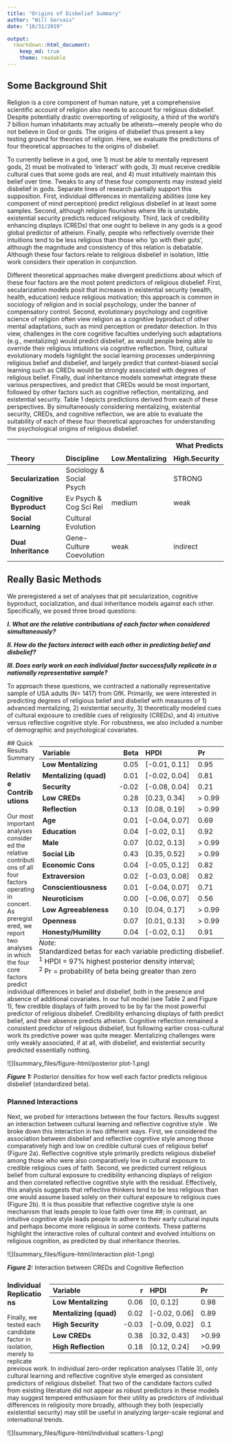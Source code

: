 ```yaml
---
title: "Origins of Disbelief Summary"
author: "Will Gervais"
date: "10/31/2019"

output:  
  rmarkdown::html_document:
    keep_md: true
    theme: readable
---
```




## Some Background Shit

Religion is a core component of human nature, yet a comprehensive scientific account of religion also needs to account for religious disbelief. Despite potentially drastic overreporting of religiosity, a third of the world’s 7 billion human inhabitants may actually be atheists—merely people who do not believe in God or gods. The origins of disbelief thus present a key testing ground for theories of religion. Here, we evaluate the predictions of four theoretical approaches to the origins of disbelief.

To currently believe in a god, one 1) must be able to mentally represent gods, 2) must be motivated to ‘interact’ with gods, 3) must receive credible cultural cues that some gods are real, and 4) must intuitively maintain this belief over time. Tweaks to any of these four components may instead yield disbelief in gods. Separate lines of research partially support this supposition. First, individual differences in mentalizing abilities (one key component of mind perception) predict religious disbelief in at least some samples. Second, although religion flourishes where life is unstable, existential security predicts reduced religiosity. Third, lack of credibility enhancing displays (CREDs) that one ought to believe in any gods is a good global predictor of atheism. Finally, people who reflectively override their intuitions tend to be less religious than those who ‘go with their guts’, although the magnitude and consistency of this relation is debatable. Although these four factors relate to religious disbelief in isolation, little work considers their operation in conjunction.

Different theoretical approaches make divergent predictions about which of these four factors are the most potent predictors of religious disbelief. First, secularization models posit that increases in existential security (wealth, health, education) reduce religious motivation; this approach is common in sociology of religion and in social psychology, under the banner of compensatory control. Second, evolutionary psychology and cognitive science of religion often view religion as a cognitive byproduct of other mental adaptations, such as mind perception or predator detection. In this view, challenges in the core cognitive faculties underlying such adaptations (e.g., mentalizing) would predict disbelief, as would people being able to override their religious intuitions via cognitive reflection. Third, cultural evolutionary models highlight the social learning processes underpinning religious belief and disbelief, and largely predict that context-biased social learning such as CREDs would be strongly associated with degrees of religious belief. Finally, dual inheritance models somewhat integrate these various perspectives, and predict that CREDs would be most important, followed by other factors such as cognitive reflection, mentalizing, and existential security. Table 1 depicts predictions derived from each of these perspectives. By simultaneously considering mentalizing, existential security, CREDs, and cognitive reflection, we are able to evaluate the suitability of each of these four theoretical approaches for understanding the psychological origins of religious disbelief.



<table class="table table-striped" style="width: auto !important; ">
 <thead>
<tr>
<th style="border-bottom:hidden" colspan="2"></th>
<th style="border-bottom:hidden; padding-bottom:0; padding-left:3px;padding-right:3px;text-align: center; " colspan="4"><div style="border-bottom: 1px solid #ddd; padding-bottom: 5px; ">What Predicts Disbelief?</div></th>
</tr>
  <tr>
   <th style="text-align:left;"> Theory </th>
   <th style="text-align:left;"> Discipline </th>
   <th style="text-align:left;"> Low.Mentalizing </th>
   <th style="text-align:left;"> High.Security </th>
   <th style="text-align:left;"> Low.CREDs </th>
   <th style="text-align:left;"> High.Reflection </th>
  </tr>
 </thead>
<tbody>
  <tr>
   <td style="text-align:left;font-weight: bold;"> Secularization </td>
   <td style="text-align:left;"> Sociology &amp; Social Psych </td>
   <td style="text-align:left;">  </td>
   <td style="text-align:left;"> STRONG </td>
   <td style="text-align:left;">  </td>
   <td style="text-align:left;">  </td>
  </tr>
  <tr>
   <td style="text-align:left;font-weight: bold;"> Cognitive Byproduct </td>
   <td style="text-align:left;"> Ev Psych &amp; Cog Sci Rel </td>
   <td style="text-align:left;"> medium </td>
   <td style="text-align:left;"> weak </td>
   <td style="text-align:left;">  </td>
   <td style="text-align:left;"> Strong </td>
  </tr>
  <tr>
   <td style="text-align:left;font-weight: bold;"> Social Learning </td>
   <td style="text-align:left;"> Cultural Evolution </td>
   <td style="text-align:left;">  </td>
   <td style="text-align:left;">  </td>
   <td style="text-align:left;"> STRONG </td>
   <td style="text-align:left;">  </td>
  </tr>
  <tr>
   <td style="text-align:left;font-weight: bold;"> Dual Inheritance </td>
   <td style="text-align:left;"> Gene-Culture Coevolution </td>
   <td style="text-align:left;"> weak </td>
   <td style="text-align:left;"> indirect </td>
   <td style="text-align:left;"> STRONG </td>
   <td style="text-align:left;"> weak </td>
  </tr>
</tbody>
</table>

## Really Basic Methods

We preregistered a set of analyses that pit secularization, cognitive byproduct, socialization, and dual inheritance models against each other. Specifically, we posed three broad questions:

***I.	What are the relative contributions of each factor when considered simultaneously?***

***II.	How do the factors interact with each other in predicting belief and disbelief?***

***III.	Does early work on each individual factor successfully replicate in a nationally representative sample?***

To approach these questions, we contracted a nationally representative sample of USA adults (N= 1417) from GfK. Primarily, we were interested in predicting degrees of religious belief and disbelief with measures of 1) advanced mentalizing, 2) existential security, 3) theoretically modeled cues of cultural exposure to credible cues of religiosity (CREDs), and 4) intuitive versus reflective cognitive style. For robustness, we also included a number of demographic and psychological covariates.

<table class="table table-striped" style="width: auto !important; float: right; margin-left: 10px;">
 <thead>
  <tr>
   <th style="text-align:left;"> Variable </th>
   <th style="text-align:right;"> Beta </th>
   <th style="text-align:left;"> HPDI </th>
   <th style="text-align:left;"> Pr </th>
  </tr>
 </thead>
<tbody>
  <tr>
   <td style="text-align:left;font-weight: bold;"> Low Mentalizing </td>
   <td style="text-align:right;"> 0.05 </td>
   <td style="text-align:left;"> [-0.01, 0.11] </td>
   <td style="text-align:left;"> 0.95 </td>
  </tr>
  <tr>
   <td style="text-align:left;font-weight: bold;"> Mentalizing (quad) </td>
   <td style="text-align:right;"> 0.01 </td>
   <td style="text-align:left;"> [-0.02, 0.04] </td>
   <td style="text-align:left;"> 0.81 </td>
  </tr>
  <tr>
   <td style="text-align:left;font-weight: bold;"> Security </td>
   <td style="text-align:right;"> -0.02 </td>
   <td style="text-align:left;"> [-0.08, 0.04] </td>
   <td style="text-align:left;"> 0.21 </td>
  </tr>
  <tr>
   <td style="text-align:left;font-weight: bold;"> Low CREDs </td>
   <td style="text-align:right;"> 0.28 </td>
   <td style="text-align:left;"> [0.23, 0.34] </td>
   <td style="text-align:left;"> &gt; 0.99 </td>
  </tr>
  <tr>
   <td style="text-align:left;font-weight: bold;"> Reflection </td>
   <td style="text-align:right;"> 0.13 </td>
   <td style="text-align:left;"> [0.08, 0.19] </td>
   <td style="text-align:left;"> &gt; 0.99 </td>
  </tr>
  <tr>
   <td style="text-align:left;font-weight: bold;"> Age </td>
   <td style="text-align:right;"> 0.01 </td>
   <td style="text-align:left;"> [-0.04, 0.07] </td>
   <td style="text-align:left;"> 0.69 </td>
  </tr>
  <tr>
   <td style="text-align:left;font-weight: bold;"> Education </td>
   <td style="text-align:right;"> 0.04 </td>
   <td style="text-align:left;"> [-0.02, 0.1] </td>
   <td style="text-align:left;"> 0.92 </td>
  </tr>
  <tr>
   <td style="text-align:left;font-weight: bold;"> Male </td>
   <td style="text-align:right;"> 0.07 </td>
   <td style="text-align:left;"> [0.02, 0.13] </td>
   <td style="text-align:left;"> &gt; 0.99 </td>
  </tr>
  <tr>
   <td style="text-align:left;font-weight: bold;"> Social Lib </td>
   <td style="text-align:right;"> 0.43 </td>
   <td style="text-align:left;"> [0.35, 0.52] </td>
   <td style="text-align:left;"> &gt; 0.99 </td>
  </tr>
  <tr>
   <td style="text-align:left;font-weight: bold;"> Economic Cons </td>
   <td style="text-align:right;"> 0.04 </td>
   <td style="text-align:left;"> [-0.05, 0.12] </td>
   <td style="text-align:left;"> 0.82 </td>
  </tr>
  <tr>
   <td style="text-align:left;font-weight: bold;"> Extraversion </td>
   <td style="text-align:right;"> 0.02 </td>
   <td style="text-align:left;"> [-0.03, 0.08] </td>
   <td style="text-align:left;"> 0.82 </td>
  </tr>
  <tr>
   <td style="text-align:left;font-weight: bold;"> Conscientiousness </td>
   <td style="text-align:right;"> 0.01 </td>
   <td style="text-align:left;"> [-0.04, 0.07] </td>
   <td style="text-align:left;"> 0.71 </td>
  </tr>
  <tr>
   <td style="text-align:left;font-weight: bold;"> Neuroticism </td>
   <td style="text-align:right;"> 0.00 </td>
   <td style="text-align:left;"> [-0.06, 0.07] </td>
   <td style="text-align:left;"> 0.56 </td>
  </tr>
  <tr>
   <td style="text-align:left;font-weight: bold;"> Low Agreeableness </td>
   <td style="text-align:right;"> 0.10 </td>
   <td style="text-align:left;"> [0.04, 0.17] </td>
   <td style="text-align:left;"> &gt; 0.99 </td>
  </tr>
  <tr>
   <td style="text-align:left;font-weight: bold;"> Openness </td>
   <td style="text-align:right;"> 0.07 </td>
   <td style="text-align:left;"> [0.01, 0.13] </td>
   <td style="text-align:left;"> &gt; 0.99 </td>
  </tr>
  <tr>
   <td style="text-align:left;font-weight: bold;"> Honesty/Humility </td>
   <td style="text-align:right;"> 0.04 </td>
   <td style="text-align:left;"> [-0.02, 0.1] </td>
   <td style="text-align:left;"> 0.91 </td>
  </tr>
</tbody>
<tfoot>
<tr><td style="padding: 0; border: 0;" colspan="100%"><span style="font-style: italic;">Note: </span></td></tr>
<tr><td style="padding: 0; border: 0;" colspan="100%">
<sup></sup> Standardized betas for each variable predicting disbelief. </td></tr>
<tr><td style="padding: 0; border: 0;" colspan="100%">
<sup>1</sup> HPDI = 97% highest posterior density interval; </td></tr>
<tr><td style="padding: 0; border: 0;" colspan="100%">
<sup>2</sup> Pr = probability of beta being greater than zero</td></tr>
</tfoot>
</table>
## Quick Results Summary

### Relative Contributions

Our most important analyses considered the relative contributions of all four factors operating in concert. As preregistered, we report two analyses in which the four core factors predict individual differences in belief and disbelief, both in the presence and absence of additional covariates. In our full model (see Table 2 and Figure 1), few credible displays of faith proved to be by far the most powerful predictor of religious disbelief. Credibility enhancing displays of faith predict belief, and their absence predicts atheism. Cognitive reflection remained a consistent predictor of religious disbelief, but following earlier cross-cultural work its predictive power was quite meager. Mentalizing challenges were only weakly associated, if at all, with disbelief, and existential security predicted essentially nothing.



![](summary_files/figure-html/posterior plot-1.png)<!-- -->

***Figure 1:*** Posterior densities for how well each factor predicts religious disbelief (standardized beta).



### Planned Interactions

Next, we probed for interactions between the four factors. Results suggest an interaction between cultural learning and reflective cognitive style . We broke down this interaction in two different ways. First, we considered the association between disbelief and reflective cognitive style among those comparatively high and low on credible cultural cues of religious belief (Figure 2a). Reflective cognitive style primarily predicts religious disbelief among those who were also comparatively low in cultural exposure to credible religious cues of faith. Second, we predicted current religious belief from cultural exposure to credibility enhancing displays of religion and then correlated reflective cognitive style with the residual. Effectively, this analysis suggests that reflective thinkers tend to be less religious than one would assume based solely on their cultural exposure to religious cues (Figure 2b). It is thus possible that reflective cognitive style is one mechanism that leads people to lose faith over time ##; in contrast, an intuitive cognitive style leads people to adhere to their early cultural inputs and perhaps become more religious in some contexts. These patterns highlight the interactive roles of cultural context and evolved intuitions on religious cognition, as predicted by dual inheritance theories.

![](summary_files/figure-html/interaction plot-1.png)<!-- -->

***Figure 2:*** Interaction between CREDs and Cognitive Reflection

<table class="table table-striped" style="width: auto !important; float: right; margin-left: 10px;">
 <thead>
  <tr>
   <th style="text-align:left;"> Variable </th>
   <th style="text-align:right;"> r </th>
   <th style="text-align:left;"> HPDI </th>
   <th style="text-align:left;"> Pr </th>
  </tr>
 </thead>
<tbody>
  <tr>
   <td style="text-align:left;font-weight: bold;"> Low Mentalizing </td>
   <td style="text-align:right;"> 0.06 </td>
   <td style="text-align:left;"> [0, 0.12] </td>
   <td style="text-align:left;"> 0.98 </td>
  </tr>
  <tr>
   <td style="text-align:left;font-weight: bold;"> Mentalizing (quad) </td>
   <td style="text-align:right;"> 0.02 </td>
   <td style="text-align:left;"> [-0.02, 0.06] </td>
   <td style="text-align:left;"> 0.89 </td>
  </tr>
  <tr>
   <td style="text-align:left;font-weight: bold;"> High Security </td>
   <td style="text-align:right;"> -0.03 </td>
   <td style="text-align:left;"> [-0.09, 0.02] </td>
   <td style="text-align:left;"> 0.1 </td>
  </tr>
  <tr>
   <td style="text-align:left;font-weight: bold;"> Low CREDs </td>
   <td style="text-align:right;"> 0.38 </td>
   <td style="text-align:left;"> [0.32, 0.43] </td>
   <td style="text-align:left;"> &gt;0.99 </td>
  </tr>
  <tr>
   <td style="text-align:left;font-weight: bold;"> High Reflection </td>
   <td style="text-align:right;"> 0.18 </td>
   <td style="text-align:left;"> [0.12, 0.24] </td>
   <td style="text-align:left;"> &gt;0.99 </td>
  </tr>
</tbody>
</table>


### Individual Replications

Finally, we tested each candidate factor in isolation, merely to replicate previous work. In individual zero-order replication analyses (Table 3), only cultural learning and reflective cognitive style emerged as consistent predictors of religious disbelief. That two of the candidate factors culled from existing literature did not appear as robust predictors in these models may suggest tempered enthusiasm for their utility as predictors of individual differences in religiosity more broadly, although they both (especially existential security) may still be useful in analyzing larger-scale regional and international trends.

![](summary_files/figure-html/individual scatters-1.png)<!-- -->

